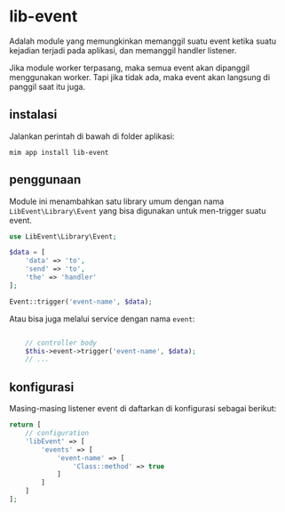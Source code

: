 # lib-event

Adalah module yang memungkinkan memanggil suatu event ketika suatu kejadian
terjadi pada aplikasi, dan memanggil handler listener.

Jika module worker terpasang, maka semua event akan dipanggil menggunakan
worker. Tapi jika tidak ada, maka event akan langsung di panggil saat itu
juga.

## instalasi

Jalankan perintah di bawah di folder aplikasi:

```
mim app install lib-event
```

## penggunaan

Module ini menambahkan satu library umum dengan nama `LibEvent\Library\Event`
yang bisa digunakan untuk men-trigger suatu event.

```php
use LibEvent\Library\Event;

$data = [
    'data' => 'to',
    'send' => 'to',
    'the' => 'handler'
];

Event::trigger('event-name', $data);
```

Atau bisa juga melalui service dengan nama `event`:

```php

    // controller body
    $this->event->trigger('event-name', $data);
    // ...
```

## konfigurasi

Masing-masing listener event di daftarkan di konfigurasi sebagai berikut:

```php
return [
    // configuration
    'libEvent' => [
        'events' => [
            'event-name' => [
                'Class::method' => true
            ]
        ]
    ]
];
```
